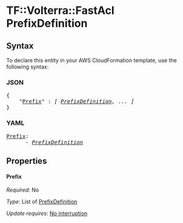# TF::Volterra::FastAcl PrefixDefinition

## Syntax

To declare this entity in your AWS CloudFormation template, use the following syntax:

### JSON

<pre>
{
    "<a href="#prefix" title="Prefix">Prefix</a>" : <i>[ <a href="prefixdefinition.md">PrefixDefinition</a>, ... ]</i>
}
</pre>

### YAML

<pre>
<a href="#prefix" title="Prefix">Prefix</a>: <i>
      - <a href="prefixdefinition.md">PrefixDefinition</a></i>
</pre>

## Properties

#### Prefix

_Required_: No

_Type_: List of <a href="prefixdefinition.md">PrefixDefinition</a>

_Update requires_: [No interruption](https://docs.aws.amazon.com/AWSCloudFormation/latest/UserGuide/using-cfn-updating-stacks-update-behaviors.html#update-no-interrupt)

